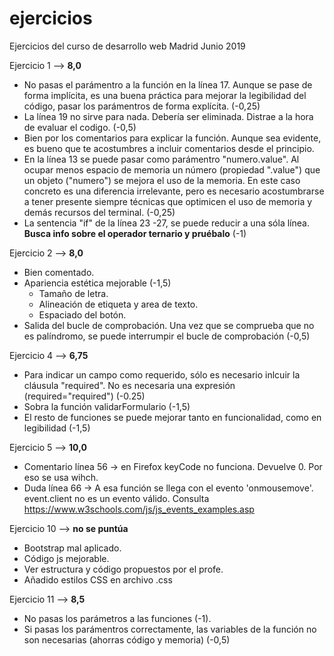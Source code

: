 # ejercicios
Ejercicios del curso de desarrollo web Madrid Junio 2019

Ejercicio 1 --> **8,0**

- No pasas el parámentro a la función en la línea 17. Aunque se pase de forma implícita, es una buena práctica para mejorar la legibilidad del código, pasar los parámentros de forma explícita. (-0,25)
- La línea 19 no sirve para nada. Debería ser eliminada. Distrae a la hora de evaluar el codigo. (-0,5)
- Bien por los comentarios para explicar la función. Aunque sea evidente, es bueno que te acostumbres a incluir comentarios desde el principio.
- En la línea 13 se puede pasar como parámentro "numero.value". Al ocupar menos espacio de memoria un número (propiedad ".value") que un objeto ("numero") se mejora el uso de la memoria. En este caso concreto es una diferencia irrelevante, pero es necesario acostumbrarse a tener presente siempre técnicas que optimicen el uso de memoria y demás recursos del terminal. (-0,25)
- La sentencia "if" de la línea 23 -27, se puede reducir a una sóla línea. **Busca info sobre el operador ternario y pruébalo** (-1)

Ejercicio 2 --> **8,0**

- Bien comentado.
- Apariencia estética mejorable (-1,5)
  - Tamaño de letra.
  - Alineación de etiqueta y area de texto.
  - Espaciado del botón.
- Salida del bucle de comprobación. Una vez que se comprueba que no es palíndromo, se puede interrumpir el bucle de comprobación (-0,5)


Ejercicio 4 --> **6,75**

- Para indicar un campo como requerido, sólo es necesario inlcuir la cláusula "required". No es necesaria una expresión (required="required") (-0.25)
- Sobra la función validarFormulario (-1,5)
- El resto de funciones se puede mejorar tanto en funcionalidad, como en legibilidad (-1,5)

Ejercicio 5 --> **10,0**

- Comentario línea 56 -> en Firefox keyCode no funciona. Devuelve 0. Por eso se usa wihch.
- Duda línea 66 -> A esa función se llega con el evento 'onmousemove'. event.client no es un evento válido. Consulta https://www.w3schools.com/js/js_events_examples.asp

Ejercicio 10 --> **no se puntúa**

- Bootstrap mal aplicado.
- Código js mejorable.
- Ver estructura y código propuestos por el profe.
- Añadido estilos CSS en archivo .css

Ejercicio 11 --> **8,5**

- No pasas los parámetros a las funciones (-1).
- Si pasas los parámentros correctamente, las variables de la función no son necesarias (ahorras código y memoria) (-0,5)
